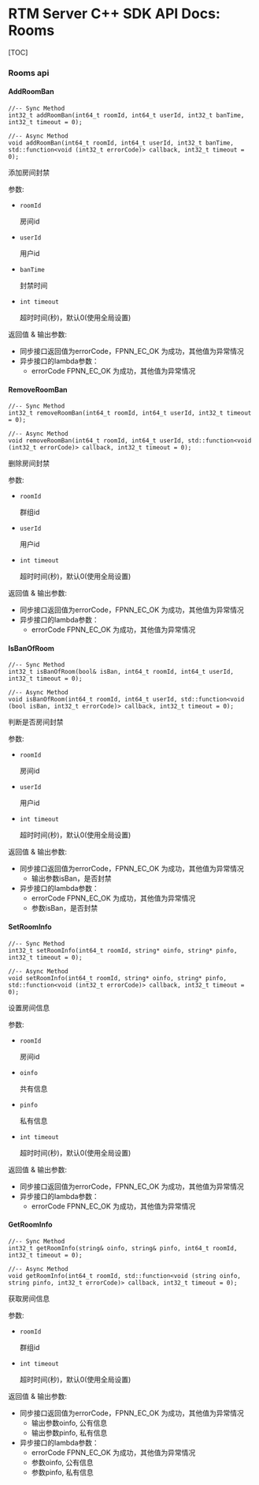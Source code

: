 # RTM Server C++ SDK API Docs: Rooms

[TOC]

### Rooms api



#### AddRoomBan

	//-- Sync Method
	int32_t addRoomBan(int64_t roomId, int64_t userId, int32_t banTime, int32_t timeout = 0);
	
	//-- Async Method
	void addRoomBan(int64_t roomId, int64_t userId, int32_t banTime, std::function<void (int32_t errorCode)> callback, int32_t timeout = 0);

添加房间封禁

参数:

+ `roomId` 

  房间id

+ `userId` 

  用户id

+ `banTime` 

  封禁时间

+ `int timeout`

  超时时间(秒)，默认0(使用全局设置)


返回值 & 输出参数:

+ 同步接口返回值为errorCode，FPNN_EC_OK 为成功，其他值为异常情况
+ 异步接口的lambda参数：
  * errorCode FPNN_EC_OK 为成功，其他值为异常情况



#### RemoveRoomBan

	//-- Sync Method
	int32_t removeRoomBan(int64_t roomId, int64_t userId, int32_t timeout = 0);
	
	//-- Async Method
	void removeRoomBan(int64_t roomId, int64_t userId, std::function<void (int32_t errorCode)> callback, int32_t timeout = 0);

删除房间封禁

参数:

+ `roomId` 

  群组id

+ `userId` 

  用户id

+ `int timeout`

  超时时间(秒)，默认0(使用全局设置)


返回值 & 输出参数:

+ 同步接口返回值为errorCode，FPNN_EC_OK 为成功，其他值为异常情况
+ 异步接口的lambda参数：
  * errorCode FPNN_EC_OK 为成功，其他值为异常情况



#### IsBanOfRoom

	//-- Sync Method
	int32_t isBanOfRoom(bool& isBan, int64_t roomId, int64_t userId, int32_t timeout = 0);
	
	//-- Async Method
	void isBanOfRoom(int64_t roomId, int64_t userId, std::function<void (bool isBan, int32_t errorCode)> callback, int32_t timeout = 0);

判断是否房间封禁

参数:

+ `roomId` 

  房间id

+ `userId` 

  用户id

+ `int timeout`

  超时时间(秒)，默认0(使用全局设置)


返回值 & 输出参数:

+ 同步接口返回值为errorCode，FPNN_EC_OK 为成功，其他值为异常情况
  * 输出参数isBan，是否封禁
+ 异步接口的lambda参数：
  * errorCode FPNN_EC_OK 为成功，其他值为异常情况
  * 参数isBan，是否封禁



#### SetRoomInfo

	//-- Sync Method
	int32_t setRoomInfo(int64_t roomId, string* oinfo, string* pinfo, int32_t timeout = 0);
	
	//-- Async Method
	void setRoomInfo(int64_t roomId, string* oinfo, string* pinfo, std::function<void (int32_t errorCode)> callback, int32_t timeout = 0);

设置房间信息

参数:

+ `roomId` 

  房间id

+ `oinfo` 

  共有信息

+ `pinfo` 

  私有信息

+ `int timeout`

  超时时间(秒)，默认0(使用全局设置)


返回值 & 输出参数:

+ 同步接口返回值为errorCode，FPNN_EC_OK 为成功，其他值为异常情况
+ 异步接口的lambda参数：
  * errorCode FPNN_EC_OK 为成功，其他值为异常情况



#### GetRoomInfo

	//-- Sync Method
	int32_t getRoomInfo(string& oinfo, string& pinfo, int64_t roomId, int32_t timeout = 0);
	
	//-- Async Method
	void getRoomInfo(int64_t roomId, std::function<void (string oinfo, string pinfo, int32_t errorCode)> callback, int32_t timeout = 0);

获取房间信息

参数:

+ `roomId` 

  群组id

+ `int timeout`

  超时时间(秒)，默认0(使用全局设置)


返回值 & 输出参数:

+ 同步接口返回值为errorCode，FPNN_EC_OK 为成功，其他值为异常情况
  * 输出参数oinfo,  公有信息
  * 输出参数pinfo,  私有信息
+ 异步接口的lambda参数：
  * errorCode FPNN_EC_OK 为成功，其他值为异常情况
  * 参数oinfo,  公有信息
  * 参数pinfo,  私有信息
